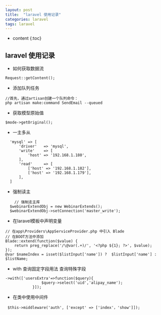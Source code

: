 ```yaml
---
layout: post
title:  "laravel 使用记录"
categories: laravel
tags: laravel
---
```


* content
{:toc}

## laravel 使用记录
* 如何获取数据流
```
Request::getContent();
```




* 添加队列任务
```
//首先，通过artisan创建一个队列命令：
php artisan make:command SendEmail --queued
```

* 获取模型原始值
```
$mode->getOriginal();
```

* 一主多从
```
  'mysql' => [  
      'driver'   => 'mysql',  
      'write'    => [  
          'host' => '192.168.1.180',  
      ],  
      'read'     => [  
          ['host' => '192.168.1.182'],  
          ['host' => '192.168.1.179'],  
      ],  
  ]  
```

* 强制读主
```
	// 强制走主库
  $webinarExtendObj = new WebinarExtends();
  $webinarExtendObj->setConnection('master_write');
```

* 在laravel模板中声明变量
```
// 在app\Providers\AppServiceProvider.php 中引入 Blade
// 在BOOT方法中添加
Blade::extend(function($value) {
    return preg_replace('/\@var(.+)/', '<?php ${1}; ?>', $value);
});
@var $nameIndex = isset($listInput['name']) ?  $listInput['name'] : $listName;
```

* with 查询固定字段用法 查询特殊字段
```
->with(['usersExtra'=>function($query){
                $query->select('uid','alipay_name');
            }]);
```

* 在类中使用中间件
```
 $this->middleware('auth', ['except' => ['index'，'show']]);
```